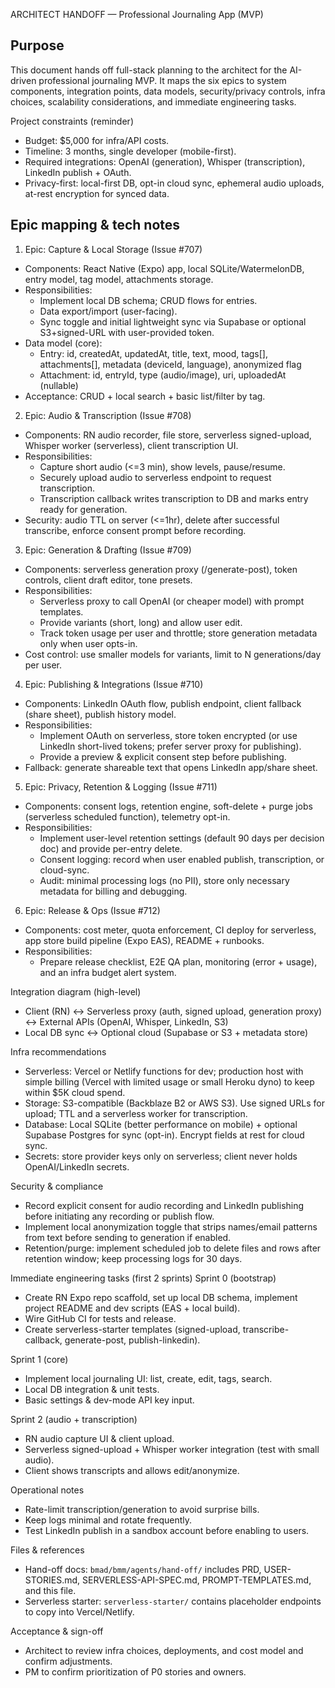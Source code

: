 ARCHITECT HANDOFF — Professional Journaling App (MVP)

Purpose
-------
This document hands off full-stack planning to the architect for the AI-driven professional journaling MVP. It maps the six epics to system components, integration points, data models, security/privacy controls, infra choices, scalability considerations, and immediate engineering tasks.

Project constraints (reminder)
- Budget: $5,000 for infra/API costs.
- Timeline: 3 months, single developer (mobile-first).
- Required integrations: OpenAI (generation), Whisper (transcription), LinkedIn publish + OAuth.
- Privacy-first: local-first DB, opt-in cloud sync, ephemeral audio uploads, at-rest encryption for synced data.

Epic mapping & tech notes
------------------------
1) Epic: Capture & Local Storage (Issue #707)
- Components: React Native (Expo) app, local SQLite/WatermelonDB, entry model, tag model, attachments storage.
- Responsibilities:
  - Implement local DB schema; CRUD flows for entries.
  - Data export/import (user-facing).
  - Sync toggle and initial lightweight sync via Supabase or optional S3+signed-URL with user-provided token.
- Data model (core):
  - Entry: id, createdAt, updatedAt, title, text, mood, tags[], attachments[], metadata (deviceId, language), anonymized flag
  - Attachment: id, entryId, type (audio/image), uri, uploadedAt (nullable)
- Acceptance: CRUD + local search + basic list/filter by tag.

2) Epic: Audio & Transcription (Issue #708)
- Components: RN audio recorder, file store, serverless signed-upload, Whisper worker (serverless), client transcription UI.
- Responsibilities:
  - Capture short audio (<=3 min), show levels, pause/resume.
  - Securely upload audio to serverless endpoint to request transcription.
  - Transcription callback writes transcription to DB and marks entry ready for generation.
- Security: audio TTL on server (<=1hr), delete after successful transcribe, enforce consent prompt before recording.

3) Epic: Generation & Drafting (Issue #709)
- Components: serverless generation proxy (/generate-post), token controls, client draft editor, tone presets.
- Responsibilities:
  - Serverless proxy to call OpenAI (or cheaper model) with prompt templates.
  - Provide variants (short, long) and allow user edit.
  - Track token usage per user and throttle; store generation metadata only when user opts-in.
- Cost control: use smaller models for variants, limit to N generations/day per user.

4) Epic: Publishing & Integrations (Issue #710)
- Components: LinkedIn OAuth flow, publish endpoint, client fallback (share sheet), publish history model.
- Responsibilities:
  - Implement OAuth on serverless, store token encrypted (or use LinkedIn short-lived tokens; prefer server proxy for publishing).
  - Provide a preview & explicit consent step before publishing.
- Fallback: generate shareable text that opens LinkedIn app/share sheet.

5) Epic: Privacy, Retention & Logging (Issue #711)
- Components: consent logs, retention engine, soft-delete + purge jobs (serverless scheduled function), telemetry opt-in.
- Responsibilities:
  - Implement user-level retention settings (default 90 days per decision doc) and provide per-entry delete.
  - Consent logging: record when user enabled publish, transcription, or cloud-sync.
  - Audit: minimal processing logs (no PII), store only necessary metadata for billing and debugging.

6) Epic: Release & Ops (Issue #712)
- Components: cost meter, quota enforcement, CI deploy for serverless, app store build pipeline (Expo EAS), README + runbooks.
- Responsibilities:
  - Prepare release checklist, E2E QA plan, monitoring (error + usage), and an infra budget alert system.

Integration diagram (high-level)
- Client (RN) ↔ Serverless proxy (auth, signed upload, generation proxy) ↔ External APIs (OpenAI, Whisper, LinkedIn, S3)
- Local DB sync ↔ Optional cloud (Supabase or S3 + metadata store)

Infra recommendations
- Serverless: Vercel or Netlify functions for dev; production host with simple billing (Vercel with limited usage or small Heroku dyno) to keep within $5K cloud spend.
- Storage: S3-compatible (Backblaze B2 or AWS S3). Use signed URLs for upload; TTL and a serverless worker for transcription.
- Database: Local SQLite (better performance on mobile) + optional Supabase Postgres for sync (opt-in). Encrypt fields at rest for cloud sync.
- Secrets: store provider keys only on serverless; client never holds OpenAI/LinkedIn secrets.

Security & compliance
- Record explicit consent for audio recording and LinkedIn publishing before initiating any recording or publish flow.
- Implement local anonymization toggle that strips names/email patterns from text before sending to generation if enabled.
- Retention/purge: implement scheduled job to delete files and rows after retention window; keep processing logs for 30 days.

Immediate engineering tasks (first 2 sprints)
Sprint 0 (bootstrap)
- Create RN Expo repo scaffold, set up local DB schema, implement project README and dev scripts (EAS + local build).
- Wire GitHub CI for tests and release.
- Create serverless-starter templates (signed-upload, transcribe-callback, generate-post, publish-linkedin).

Sprint 1 (core)
- Implement local journaling UI: list, create, edit, tags, search.
- Local DB integration & unit tests.
- Basic settings & dev-mode API key input.

Sprint 2 (audio + transcription)
- RN audio capture UI & client upload.
- Serverless signed-upload + Whisper worker integration (test with small audio).
- Client shows transcripts and allows edit/anonymize.

Operational notes
- Rate-limit transcription/generation to avoid surprise bills.
- Keep logs minimal and rotate frequently.
- Test LinkedIn publish in a sandbox account before enabling to users.

Files & references
- Hand-off docs: `bmad/bmm/agents/hand-off/` includes PRD, USER-STORIES.md, SERVERLESS-API-SPEC.md, PROMPT-TEMPLATES.md, and this file.
- Serverless starter: `serverless-starter/` contains placeholder endpoints to copy into Vercel/Netlify.

Acceptance & sign-off
- Architect to review infra choices, deployments, and cost model and confirm adjustments.
- PM to confirm prioritization of P0 stories and owners.

